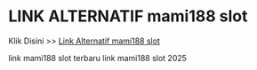 # LINK ALTERNATIF mami188 slot

Klik Disini >> <a href="https://linksto.pages.dev/">Link Alternatif mami188 slot </a>

link mami188 slot terbaru
link mami188 slot 2025
